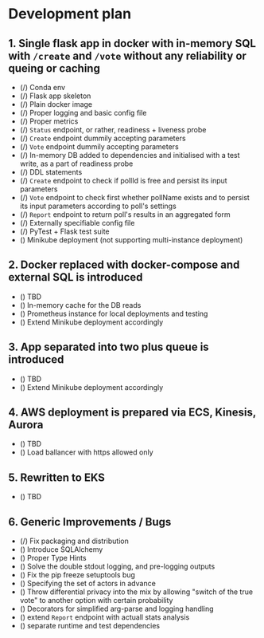 # Development plan

## 1. Single flask app in docker with in-memory SQL with `/create` and `/vote` without any reliability or queing or caching
* (/) Conda env
* (/) Flask app skeleton
* (/) Plain docker image
* (/) Proper logging and basic config file
* (/) Proper metrics
* (/) `Status` endpoint, or rather, readiness + liveness probe
* (/) `Create` endpoint dummily accepting parameters
* (/) `Vote` endpoint dummily accepting parameters
* (/) In-memory DB added to dependencies and initialised with a test write, as a part of readiness probe
* (/) DDL statements
* (/) `Create` endpoint to check if pollId is free and persist its input parameters
* (/) `Vote` endpoint to check first whether pollName exists and to persist its input parameters according to poll's settings
* (/) `Report` endpoint to return poll's results in an aggregated form
* (/) Externally specifiable config file
* (/) PyTest + Flask test suite
* () Minikube deployment (not supporting multi-instance deployment)

## 2. Docker replaced with docker-compose and external SQL is introduced
* () TBD
* () In-memory cache for the DB reads
* () Prometheus instance for local deployments and testing
* () Extend Minikube deployment accordingly

## 3. App separated into two plus queue is introduced
* () TBD
* () Extend Minikube deployment accordingly

## 4. AWS deployment is prepared via ECS, Kinesis, Aurora
* () TBD
* () Load ballancer with https allowed only

## 5. Rewritten to EKS
* () TBD

## 6. Generic Improvements / Bugs
* (/) Fix packaging and distribution
* () Introduce SQLAlchemy
* () Proper Type Hints
* () Solve the double stdout logging, and pre-logging outputs
* () Fix the pip freeze setuptools bug
* () Specifying the set of actors in advance
* () Throw differential privacy into the mix by allowing "switch of the true vote" to another option with certain probability
* () Decorators for simplified arg-parse and logging handling
* () extend `Report` endpoint with actuall stats analysis
* () separate runtime and test dependencies
